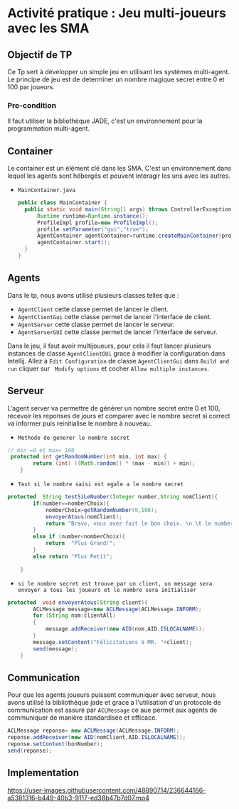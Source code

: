 # Activité pratique : Jeu multi-joueurs avec les SMA

## Objectif de TP 
Ce Tp sert à développer un simple jeu en utilisant les systèmes multi-agent.
Le principe de jeu est de determiner un nombre magique secret entre 0 et 100 par joueurs.
### Pre-condition
Il faut utiliser la bibliothèque JADE, c'est un environnement pour la programmation multi-agent.
## Container
Le container  est un élément clé dans les SMA. C'est un environnement dans lequel les agents sont hébergés et peuvent interagir les uns avec les autres.
- ```MainContainer.java```
  ```` java
  public class MainContainer {
    public static void main(String[] args) throws ControllerException {
        Runtime runtime=Runtime.instance();
        ProfileImpl profile=new ProfileImpl();
        profile.setParameter("gui","true");
        AgentContainer agentContainer=runtime.createMainContainer(profile);
        agentContainer.start();
    }
  }
  ````
## Agents

Dans le tp, nous avons utilisé plusieurs classes telles que : 
  * ````AgentClient```` cette classe permet de lancer le client.
  * ````AgentClientGui```` cette classe permet de lancer l'interface de client.
  * ````AgentServer````  cette classe permet de lancer le serveur.
  * ````AgentServerGUI```` cette classe permet de lancer l'interface de serveur.

Dans le jeu, il faut avoir multijoueurs, pour cela il faut lancer plusieurs instances de classe ```AgentClientGUi``` grace à modifier la configuration dans Intellij. 
   Allez à  ```Edit Configuration``` de classe ```AgentClientGui```  dans ``` Build and run ``` cliquer sur ``` Modify options``` et cocher ```Allow multiple instances```.

## Serveur 
L'agent server va permettre de générer un nombre secret entre 0 et 100, recevoir les reponses de jours et comparer avec le nombre secret si correct va informer puis reinitialise le nombre à nouveau.

- ````Methode de generer le nombre secret ````
````java
// min =0 et max= 100
 protected int getRandomNumber(int min, int max) {
        return (int) ((Math.random() * (max - min)) + min);
    }
````
- ````Test si le nombre saisi est egale a le nombre secret ````
````java
protected  String testSiLeNumber(Integer number,String nomClient){
        if(number==nomberChoix){
            nomberChoix=getRandomNumber(0,100);
            envoyerAtous(nomClient);
            return "Bravo, vous avez fait le bon choix. \n \t le number est réinitialisé.";
        }
        else if (number<nomberChoix){
            return  "Plus Grand!";
        }
        else return "Plus Petit";

    }
````
- ```` si le nombre secret est trouve par un client, un message sera envoyer a tous les joueurs et le nombre sera initialiser ````
```java
protected  void envoyerAtous(String client){
        ACLMessage message=new ACLMessage(ACLMessage.INFORM);
        for (String nom:clientAll)
        {
            message.addReceiver(new AID(nom,AID.ISLOCALNAME));
        }
        message.setContent("Félicitations à MR. "+client);
        send(message);
    }
```
## Communication 
Pour que les agents joueurs puissent communiquer avec serveur, nous avons utilisé la bibliothèque jade et grace a l'utilisation d'un protocole de communication est assuré par ``` ACLMessage ``` ce aue permet aux agents de communiquer de manière standardisée et efficace.
```java
ACLMessage reponse= new ACLMessage(ACLMessage.INFORM);
reponse.addReceiver(new AID(nomClient,AID.ISLOCALNAME));
reponse.setContent(bonNumber);
send(reponse);
```
## Implementation

https://user-images.githubusercontent.com/48890714/236644166-a5381316-b449-40b3-9117-ed38b47b7d07.mp4



